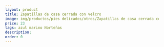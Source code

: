 ```yaml
---
layout: product
title: Zapatillas de casa cerrada con velcro
image: img/productos/pies delicados/otros/Zapatillas de casa cerrada con velcro=23=azul marino Norteñas.webp
price: 23
tags: azul marino Norteñas
description: 
order: 0
---
```

